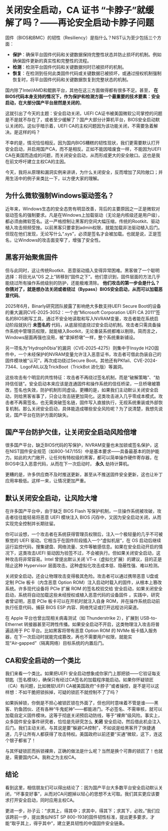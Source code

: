 # 关闭安全启动，CA 证书 “卡脖子”就缓解了吗？——再论安全启动卡脖子问题​

固件（BIOS和BMC）的韧性（Resiliency）是指什么？NIST认为至少包括三个方面：

- **保护**：确保平台固件代码和关键数据保持完整性状态并防止损坏的机制。例如确保固件更新的真实性和完整性的流程。
- **检测**：检测平台固件代码和关键数据何时已被损坏的机制。
- **恢复**：在检测到任何此类固件代码或关键数据已被损坏，或通过授权机制强制恢复时，将平台固件代码和关键数据恢复到完整状态的机制。

国内除了Intel/AMD和鲲鹏平台，其他在这三方面做得都有很多不足。甚至， **在BIOS代码本身支持的情况下，作为保护和检测方面一个最重要的技术要素：安全启动，在大部分国产平台居然是关闭的**。

这就引出了今天的主题：安全启动关闭，UEFI CA证书被美国微软公司掌控的问题是不是就不存在了，或者至少缓解了？国产大部分计算机平台，BIOS安全启动默认关闭的。这似乎暗示着，UEFI CA的主权问题因为该功能关闭，不需要急着解决。是这样的吗？

不幸的是，情况恰恰相反。因为国内BIOS糟糕的韧性现状，我们更需要默认打开安全启动，并启用国产CA，而不是相反。正如不能因噎废食一样，不能因为UEFI CA在美国而造成的问题，而关闭安全启动，从而形成更大的安全敞口。这也是我在前文呼吁建立主权CA的主因。

今天，我将从原理和漏洞实例来讲讲，为什么关闭安全，反而增加了风险敞口；并用生活中的例子来类比一下，以方便大家的理解。

## 为什么微软强制Windows驱动签名？

近年来，Windows生态的安全态势有明显改善，背后的主要原因之一正是微软对驱动签名的强制要求。凡是在Windows上加载驱动（无论是内核级还是用户级），都必须由微软签名。这一严格控制让黑客的空间大幅压缩，传统的Rootkit、驱动植入攻击频频受挫。以前黑客只要拿到admin权限，就能加载非法驱动植入后门。但现在他们发现，无论写什么“.sys”，必须是签名才会被加载。也就是说，正是签名，让Windows的攻击面变窄了，增强了安全性。

## 黑客开始聚焦固件

但与此同时，这让传统Rootkit、恶意驱动插入变得异常困难。黑客做了一个聪明选择：将目光从“OS 之上”转移到“固件之下”。他们意识到，固件层面的方法几乎能绕过所有操作系统级别的防护，还能极难清除。 **他们攻击的第一步会是什么？你猜对了，就是想办法关闭或者绕过（Bypass）BIOS安全启动，从而可以加载恶意代码**。

2025年6月，Binarly研究团队披露了影响绝大多数支持UEFI Secure Boot的设备的重大漏洞CVE‑2025‑3052：一个由“Microsoft Corporation UEFI CA 2011”签名的BIOS刷写工具，通过不安全地读取和写入NVRAM变量，攻击者能在系统启动阶段就执行 **未签名的** 代码，从底层彻底绕过安全启动机制。攻击者只需具备操作系统中管理员权限，就能植入Bootkit，无论重装系统都难以剔除。简而言之，Windows层面再强也没用，被“拿掉桥墩”一样，整个系统重新铺设。

另一项名为“Hydroph0bia”的漏洞（CVE‑2025‑4275）则集中于Insyde H2O固件中，一个未经保护的NVRAM变量允许注入恶意证书，攻击者可借此伪装自己的固件模块被“认可”，再次成功绕过Secure Boot。其他还有PKfail、CVE-2024-7344、LogoFAIL以及TrickBoot（TrickBot 进化版）等漏洞。

这些攻击有个明显的共性特征：攻击者不再绕过签名机制，而是“破解策略”、“劫持信任链”。安全启动本来应该是连通固件和操作系统的信任桥梁，一旦桥墩被篡改，签名也失效，防护机制形同虚设。更糟的是，如果我们主动默认关闭安全启动，则给黑客省事了，只会让攻击链更加简化。这类攻击进入几乎零成本模式。攻击者不再需签名，也无需突破签名链，固件写入直接执行，无视系统重装或外部恢复机制。那么关闭安全启动，具体能造成哪些安全风险呢？为了说清楚，我想先说说，国产平台在防护方面的缺失。

## 国产平台防护欠佳，让关闭安全启动风险倍增

很多国产平台，缺乏BIOS代码的写保护，NVRAM变量也未加锁或签名保护，这在NIST固件安全规范（如800-147/155）中是基本要求——具备最基本的防护能力。如此的大门敞开，让任何有特权级的黑客，都可以简单操作硬件寄存器，在BIOS中注入恶意代码，从而在下一次启动时， **永久** 劫持计算机。

更糟的是，许多供应商不及时推送更新，甚至从不推送固件安全更新，这也让补丁应用率极低。这样一来，让情况更加严重。

## 默认关闭安全启动，让风险大增

在许多国产平台中，由于缺乏 BIOS Flash 写保护机制，一旦操作系统被攻破，攻击者往往能轻易将恶意 UEFI 模块注入 BIOS 闪存中，又因为安全启动关闭，从而实现完全控制并长期驻留。

你可以设想，一个攻击者在系统获得管理员权限后，注入一个极轻量的几乎不可被察觉的 UEFI 驱动。它相当于在固件阶段插入一个“虚拟机层”，在 OS 启动后继续运行监控代码，搜集键盘、网络流量、文件等敏感信息。如果在安全启动开启的情况下，这类攻击UEFI 驱动因为验签不过，不会被执行。但如果关闭安全启动，这种攻击将非常容易。Intel 曾提出默认关闭 VT-x（虚拟化扩展）的建议，目的正是阻止这种 Hypervisor 层面攻击。这种虚拟化攻击成本低、隐蔽性强、难以检测。

关闭安全启动，还会让物理攻击变得极其危险。攻击者可以通过携带恶意 U盘或定制 PCIe 板卡（内含恶意 Option ROM）注入启动时载入的固件，从根本上篡改系统。许多现代设备将 PCIe 扩展 ROM 的签名校验交给 安全启动，如果关闭安全启动，系统将自动加载这些未经授权或植入恶意代码的设备固件 。实践中，研究者曾证明，恶意 PCIe 板卡可以在开机时就注入自身 ROM，并在操作系统启动前执行任意代码，捕获 BIOS ESP 内容、网络凭证或打开远程访问渠道。

在 Apple 平台也曾出现相关病毒测试（如 Thunderstrike 2），扩展到 USB-to-Ethernet 转接器甚至可跨性传播。如果安全启动不开启，这类物理注入攻击将普遍适用于 PC 平台。比如黑客将带有恶意 Option ROM 的 NVMe 板卡插入服务器，在下一次启动时就能完成篡改，再也不需要用户权限，就能实现“Air‑gapped”（隔离网络）目标系统的内置后门。

## CA和安全启动的一个类比

我们来看一个类比。如果把UEFI 安全启动想象成你家门上那把锁——它验证每支钥匙（签名模块），确保只有经过CA签名的加载程序能启动。如果你怀疑锁匠（CA）有问题，比如微软UEFI CA被美国政府“卡脖子”或者操控，是不是可以这样想：不如干脆把锁拆掉，可疑的锁匠不就控制不了了吗？

如果拆掉锁，你倒是不担心被锁匠锁在外面了，但也同时意味着不管是谁——黑客、钓鱼团伙、还有各种“牛鬼蛇神”——都能进门。不必签名、不需审核，就可以加载自定义固件模块。这等于彻底关闭预启动防线，等于“裸奔”级风险。事实上，众多固件安全事件研究者，恰恰是先研究怎么 **关闭** 安全启动，然后借此机会注入后门。我们主动关闭，与其说是要“躲避CA控制”，不如说是给黑客开了快捷通道，几乎让所有人都获得了攻击特权。美国政府以前还要“买通”微软，这下，连这个银子都省了！

与其怀疑锁匠而拆锁裸奔，正确的做法是什么呢？当然是换个可靠的锁匠了！也就是，需要国内CA，我称之为主权CA。

## 结论

看到这里，相信朋友们可以得出结论了：因为国产平台大多数平台安全启动默认关闭，“坏事变好事”，从而对CA问题掉以轻心的思想不太可取。我们其实更应该要求打开安全启动，同时应用主权CA。

更进一步，孙子云：“求其上，得其中；求其中，得其下；求其下，必败。”我们应该跨前一步，提出类似NIST SP 800-193的固件韧性标准，提出更多要求，才能“取乎其上，得乎其中”，建立更具韧性的中国固件安全链条。